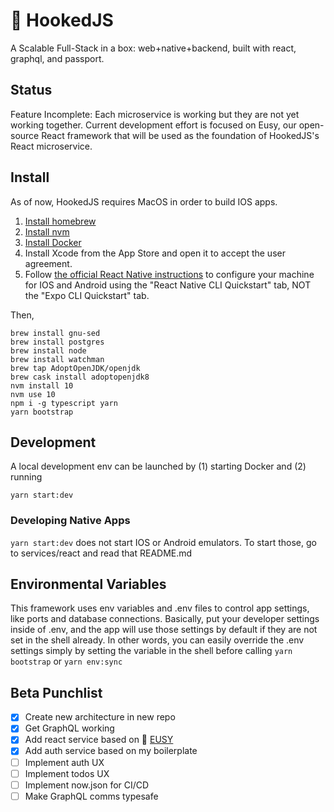# 🍰 HookedJS

A Scalable Full-Stack in a box: web+native+backend, built with react, graphql, and passport.

## Status

Feature Incomplete: Each microservice is working but they are not yet working together. Current development effort is focused on Eusy, our open-source React framework that will be used as the foundation of HookedJS's React microservice.

## Install

As of now, HookedJS requires MacOS in order to build IOS apps.

1. [Install homebrew](https://brew.sh/)
2. [Install nvm](https://github.com/nvm-sh/nvm#install--update-script)
3. [Install Docker](https://docs.docker.com/docker-for-mac/install/)
1. Install Xcode from the App Store and open it to accept the user agreement.
2. Follow [the official React Native instructions](https://facebook.github.io/react-native/docs/getting-started.html) to configure your machine for IOS and Android using the "React Native CLI Quickstart" tab, NOT the "Expo CLI Quickstart" tab.

Then, 

```
brew install gnu-sed
brew install postgres
brew install node
brew install watchman
brew tap AdoptOpenJDK/openjdk
brew cask install adoptopenjdk8
nvm install 10
nvm use 10
npm i -g typescript yarn
yarn bootstrap
```

## Development

A local development env can be launched by (1) starting Docker and (2) running 

```
yarn start:dev
```

### Developing Native Apps

`yarn start:dev` does not start IOS or Android emulators. To start those, go to services/react and read that README.md

## Environmental Variables

This framework uses env variables and .env files to control app settings, 
like ports and database connections. Basically, put your developer settings
inside of .env, and the app will use those settings by default if
they are not set in the shell already. In other words, you can easily 
override the .env settings simply by setting the variable in the 
shell before calling `yarn bootstrap` or `yarn env:sync`


## Beta Punchlist

- [x] Create new architecture in new repo
- [x] Get GraphQL working
- [x] Add react service based on 🍰 [EUSY](https://github.com/hookedjs/eusy)
- [x] Add auth service based on my boilerplate
- [ ] Implement auth UX
- [ ] Implement todos UX
- [ ] Implement now.json for CI/CD
- [ ] Make GraphQL comms typesafe
